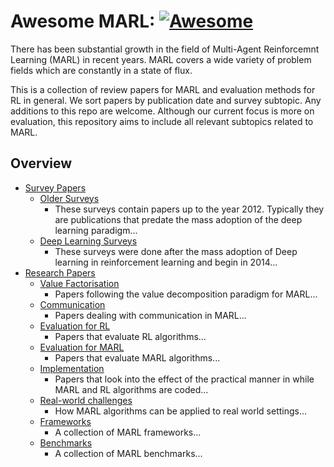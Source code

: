 # Awesome MARL: [![Awesome](https://cdn.rawgit.com/sindresorhus/awesome/d7305f38d29fed78fa85652e3a63e154dd8e8829/media/badge.svg)](https://github.com/sindresorhus/awesome)

There has been substantial growth in the field of Multi-Agent Reinforcemnt Learning (MARL) in recent years. MARL covers a wide variety of problem fields which are constantly in a state of flux.

This is a collection of review papers for MARL and evaluation methods for RL in general. We sort papers by publication date and survey subtopic. Any additions to this repo are welcome. Although our current focus is more on evaluation, this repository aims to include all relevant subtopics related to MARL.

## Overview
* [Survey Papers](https://github.com/instadeepai/awesome-marl/tree/maintain/reformat/Survey%20Papers#survey-papers)
  * [Older Surveys](https://github.com/instadeepai/awesome-marl/tree/maintain/reformat/Survey%20Papers/Shallow%20learning#older-surveys) 
    * These surveys contain papers up to the year 2012. Typically they are publications that predate the mass adoption of the deep learning paradigm...
  * [Deep Learning Surveys](https://github.com/instadeepai/awesome-marl/tree/maintain/reformat/Survey%20Papers/Deep%20learning#deep-learning-surveys) 
    * These surveys were done after the mass adoption of Deep learning in reinforcement learning and begin in 2014...
* [Research Papers](https://github.com/instadeepai/awesome-marl/tree/maintain/reformat/Research%20Papers#research-papers)
  * [Value Factorisation](https://github.com/instadeepai/awesome-marl/tree/maintain/reformat/Research%20Papers/Value%20Factorisation#value-factorisation) 
    * Papers following the value decomposition paradigm for MARL...
  * [Communication](https://github.com/instadeepai/awesome-marl/tree/maintain/reformat/Research%20Papers/Communication#communication)
    * Papers dealing with communication in MARL... 
  * [Evaluation for RL](https://github.com/instadeepai/awesome-marl/tree/maintain/reformat/Research%20Papers/Evaluation%20for%20RL#evaluation-for-rl)
    * Papers that evaluate RL algorithms...
  * [Evaluation for MARL](https://github.com/instadeepai/awesome-marl/tree/maintain/reformat/Research%20Papers/Evaluation%20for%20MARL#evaluation-for-marl)
    *  Papers that evaluate MARL algorithms...
  * [Implementation](https://github.com/instadeepai/awesome-marl/tree/maintain/reformat/Research%20Papers/Implementation%20Details#implementation)
    * Papers that look into the effect of the practical manner in while MARL and RL algorithms are coded...
  * [Real-world challenges](https://github.com/instadeepai/awesome-marl/blob/main/README.md#real-world-challenges)
    * How MARL algorithms can be applied to real world settings...
  * [Frameworks](https://github.com/instadeepai/awesome-marl/tree/maintain/reformat/Research%20Papers/Frameworks#frameworks)
    * A collection of MARL frameworks...
  * [Benchmarks](https://github.com/instadeepai/awesome-marl/tree/maintain/reformat/Research%20Papers/Benchmarks#benchmarks)
    * A collection of MARL benchmarks...
 

